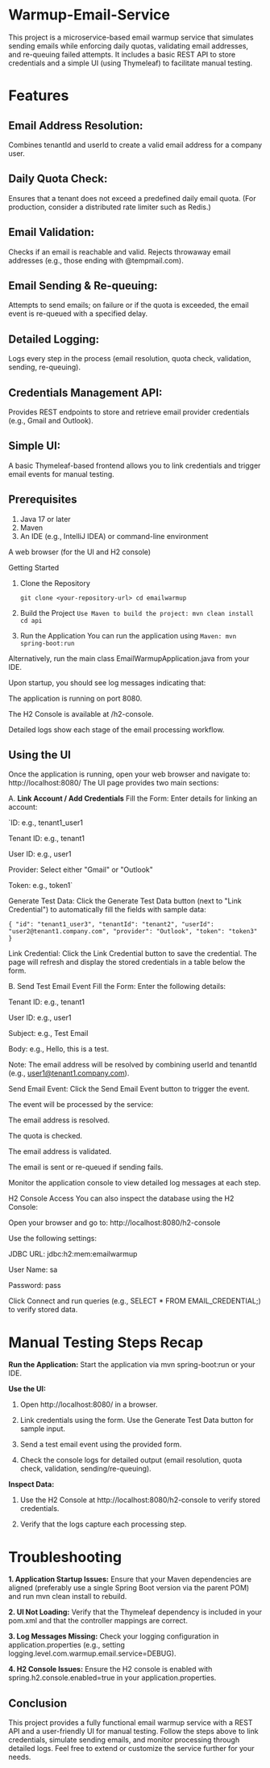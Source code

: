 # Warmup-Email-Service

This project is a microservice-based email warmup service that simulates sending emails while enforcing daily quotas, validating email addresses, and re-queuing failed attempts. It includes a basic REST API to store credentials and a simple UI (using Thymeleaf) to facilitate manual testing.

# **Features**

## **Email Address Resolution:**

Combines tenantId and userId to create a valid email address for a company user.

## **Daily Quota Check:**

Ensures that a tenant does not exceed a predefined daily email quota. (For production, consider a distributed rate limiter such as Redis.)

## **Email Validation:**

Checks if an email is reachable and valid. Rejects throwaway email addresses (e.g., those ending with @tempmail.com).

## **Email Sending & Re-queuing:**

Attempts to send emails; on failure or if the quota is exceeded, the email event is re-queued with a specified delay.

## **Detailed Logging:**

Logs every step in the process (email resolution, quota check, validation, sending, re-queuing).

## **Credentials Management API:**

Provides REST endpoints to store and retrieve email provider credentials (e.g., Gmail and Outlook).

## **Simple UI:**

A basic Thymeleaf-based frontend allows you to link credentials and trigger email events for manual testing.

## **Prerequisites**

1. Java 17 or later
2. Maven
3. An IDE (e.g., IntelliJ IDEA) or command-line environment

A web browser (for the UI and H2 console)

Getting Started
1. Clone the Repository

   `git clone <your-repository-url>
   cd emailwarmup`

2. Build the Project
   `Use Maven to build the project:
mvn clean install 
cd api`
3. Run the Application
   You can run the application using `Maven: mvn spring-boot:run`

Alternatively, run the main class EmailWarmupApplication.java from your IDE.

Upon startup, you should see log messages indicating that:

The application is running on port 8080.

The H2 Console is available at /h2-console.

Detailed logs show each stage of the email processing workflow.

## **Using the UI**

Once the application is running, open your web browser and navigate to:
http://localhost:8080/
The UI page provides two main sections:

A. **Link Account / Add Credentials**
Fill the Form:
Enter details for linking an account:

`ID: e.g., tenant1_user1

Tenant ID: e.g., tenant1

User ID: e.g., user1

Provider: Select either "Gmail" or "Outlook"

Token: e.g., token1`

Generate Test Data:
Click the Generate Test Data button (next to "Link Credential") to automatically fill the fields with sample data:


`{
"id": "tenant1_user3",
"tenantId": "tenant2",
"userId": "user2@tenant1.company.com",
"provider": "Outlook",
"token": "token3"
}`


Link Credential:
Click the Link Credential button to save the credential.
The page will refresh and display the stored credentials in a table below the form.

B. Send Test Email Event
Fill the Form:
Enter the following details:

Tenant ID: e.g., tenant1

User ID: e.g., user1

Subject: e.g., Test Email

Body: e.g., Hello, this is a test.

Note: The email address will be resolved by combining userId and tenantId (e.g., user1@tenant1.company.com).

Send Email Event:
Click the Send Email Event button to trigger the event.

The event will be processed by the service:

The email address is resolved.

The quota is checked.

The email address is validated.

The email is sent or re-queued if sending fails.

Monitor the application console to view detailed log messages at each step.

H2 Console Access
You can also inspect the database using the H2 Console:

Open your browser and go to:
http://localhost:8080/h2-console

Use the following settings:

JDBC URL: jdbc:h2:mem:emailwarmup

User Name: sa

Password: pass

Click Connect and run queries (e.g., SELECT * FROM EMAIL_CREDENTIAL;) to verify stored data.


# **Manual Testing Steps Recap**

**Run the Application:**
Start the application via mvn spring-boot:run or your IDE.

**Use the UI:**

1. Open http://localhost:8080/ in a browser.

2. Link credentials using the form. Use the Generate Test Data button for sample input.

3. Send a test email event using the provided form.

4. Check the console logs for detailed output (email resolution, quota check, validation, sending/re-queuing).

**Inspect Data:**

1. Use the H2 Console at http://localhost:8080/h2-console to verify stored credentials.

2. Verify that the logs capture each processing step.

# **Troubleshooting**

**1. Application Startup Issues:**
Ensure that your Maven dependencies are aligned (preferably use a single Spring Boot version via the parent POM) and run mvn clean install to rebuild.

**2. UI Not Loading:**
Verify that the Thymeleaf dependency is included in your pom.xml and that the controller mappings are correct.

**3. Log Messages Missing:**
Check your logging configuration in application.properties (e.g., setting logging.level.com.warmup.email.service=DEBUG).

**4. H2 Console Issues:**
Ensure the H2 console is enabled with spring.h2.console.enabled=true in your application.properties.

## **Conclusion**

This project provides a fully functional email warmup service with a REST API and a user-friendly UI for manual testing. Follow the steps above to link credentials, simulate sending emails, and monitor processing through detailed logs. Feel free to extend or customize the service further for your needs.